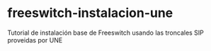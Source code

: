 freeswitch-instalacion-une
==========================

Tutorial de instalación base de Freeswitch usando las troncales SIP proveidas por UNE
